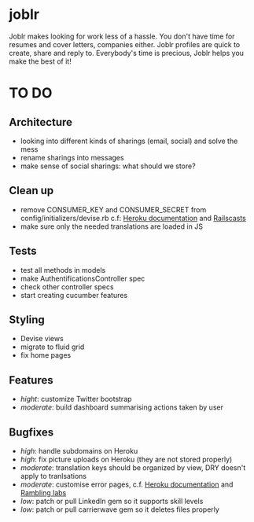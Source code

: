 joblr
=====

Joblr makes looking for work less of a hassle.
You don't have time for resumes and cover letters, companies either.
Joblr profiles are quick to create, share and reply to.
Everybody's time is precious, Joblr helps you make the best of it!


TO DO
=====

Architecture
------------

- looking into different kinds of sharings (email, social) and solve the mess
- rename sharings into messages
- make sense of social sharings: what should we store?

Clean up
--------

- remove CONSUMER_KEY and CONSUMER_SECRET from config/initializers/devise.rb
  c.f: [Heroku documentation](https://devcenter.heroku.com/articles/config-vars) and [Railscasts](http://railscasts.com/episodes/235-devise-and-omniauth-revised)
- make sure only the needed translations are loaded in JS

Tests
-----

- test all methods in models
- make AuthentificationsController spec
- check other controller specs
- start creating cucumber features

Styling
-------

- Devise views
- migrate to fluid grid
- fix home pages

Features
--------

- *hight*: customize Twitter bootstrap
- *moderate*: build dashboard summarising actions taken by user

Bugfixes
--------

- *high*:     handle subdomains on Heroku
- *high*:     fix picture uploads on Heroku (they are not stored properly)
- *moderate*: translation keys should be organized by view, DRY doesn't apply to tranlsations
- *moderate*: customise error pages, c.f. [Heroku documentation](https://devcenter.heroku.com/articles/error-pages) and [Rambling labs](http://ramblinglabs.com/blog/2012/01/rails-3-1-adding-custom-404-and-500-error-pages)
- *low*:      patch or pull LinkedIn gem so it supports skill levels
- *low*:      patch or pull carrierwave gem so it deletes files properly
